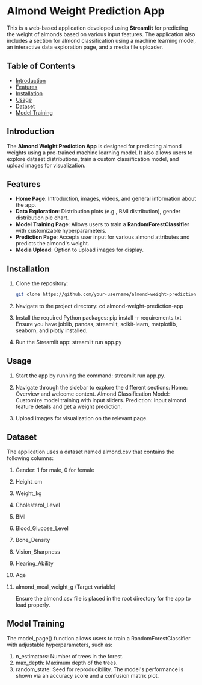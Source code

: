 # Almond Weight Prediction App

This is a web-based application developed using **Streamlit** for predicting the weight of almonds based on various input features. The application also includes a section for almond classification using a machine learning model, an interactive data exploration page, and a media file uploader.

## Table of Contents
- [Introduction](#introduction)
- [Features](#features)
- [Installation](#installation)
- [Usage](#usage)
- [Dataset](#dataset)
- [Model Training](#model-training)

## Introduction
The **Almond Weight Prediction App** is designed for predicting almond weights using a pre-trained machine learning model. It also allows users to explore dataset distributions, train a custom classification model, and upload images for visualization.

## Features
- **Home Page**: Introduction, images, videos, and general information about the app.
- **Data Exploration**: Distribution plots (e.g., BMI distribution), gender distribution pie chart.
- **Model Training Page**: Allows users to train a **RandomForestClassifier** with customizable hyperparameters.
- **Prediction Page**: Accepts user input for various almond attributes and predicts the almond's weight.
- **Media Upload**: Option to upload images for display.

## Installation
1. Clone the repository:
   ```bash
   git clone https://github.com/your-username/almond-weight-prediction-app.git

2. Navigate to the project directory:
   cd almond-weight-prediction-app

3. Install the required Python packages:
   pip install -r requirements.txt
   Ensure you have joblib, pandas, streamlit, scikit-learn, matplotlib, seaborn, and plotly installed.

4. Run the Streamlit app:
   streamlit run app.py

## Usage
1. Start the app by running the command: streamlit run app.py.
2. Navigate through the sidebar to explore the different sections:
   Home: Overview and welcome content.
   Almond Classification Model: Customize model training with input sliders.
   Prediction: Input almond feature details and get a weight prediction.
   
3. Upload images for visualization on the relevant page.

## Dataset
The application uses a dataset named almond.csv that contains the following columns: 
1. Gender: 1 for male, 0 for female
2. Height_cm
3. Weight_kg
4. Cholesterol_Level
5. BMI
6. Blood_Glucose_Level
7. Bone_Density
8. Vision_Sharpness
9. Hearing_Ability
10. Age
11. almond_meal_weight_g (Target variable)

    Ensure the almond.csv file is placed in the root directory for the app to load properly.

## Model Training
The model_page() function allows users to train a RandomForestClassifier with adjustable hyperparameters, such as:
1. n_estimators: Number of trees in the forest.
2. max_depth: Maximum depth of the trees.
3. random_state: Seed for reproducibility.
The model's performance is shown via an accuracy score and a confusion matrix plot.
